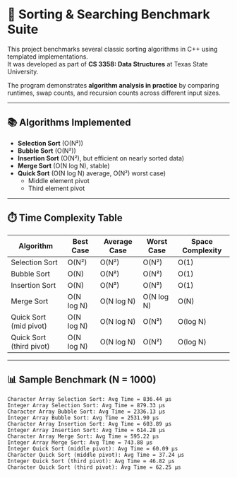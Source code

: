# 🔢 Sorting & Searching Benchmark Suite

This project benchmarks several classic sorting algorithms in C++ using templated implementations.  
It was developed as part of **CS 3358: Data Structures** at Texas State University.

The program demonstrates **algorithm analysis in practice** by comparing runtimes, swap counts, and recursion counts across different input sizes.

---

## 📚 Algorithms Implemented

- **Selection Sort** (O(N²))
- **Bubble Sort** (O(N²))
- **Insertion Sort** (O(N²), but efficient on nearly sorted data)
- **Merge Sort** (O(N log N), stable)
- **Quick Sort** (O(N log N) average, O(N²) worst case)
  - Middle element pivot
  - Third element pivot

---

## ⏱️ Time Complexity Table

| Algorithm               | Best Case   | Average Case | Worst Case   | Space Complexity |
|--------------------------|-------------|--------------|--------------|------------------|
| Selection Sort           | O(N²)       | O(N²)        | O(N²)        | O(1)             |
| Bubble Sort              | O(N)        | O(N²)        | O(N²)        | O(1)             |
| Insertion Sort           | O(N)        | O(N²)        | O(N²)        | O(1)             |
| Merge Sort               | O(N log N)  | O(N log N)   | O(N log N)   | O(N)             |
| Quick Sort (mid pivot)   | O(N log N)  | O(N log N)   | O(N²)        | O(log N)         |
| Quick Sort (third pivot) | O(N log N)  | O(N log N)   | O(N²)        | O(log N)         |

---

## 📊 Sample Benchmark (N = 1000)

```text
Character Array Selection Sort: Avg Time = 836.44 µs
Integer Array Selection Sort: Avg Time = 879.33 µs
Character Array Bubble Sort: Avg Time = 2336.13 µs
Integer Array Bubble Sort: Avg Time = 2531.90 µs
Character Array Insertion Sort: Avg Time = 603.89 µs
Integer Array Insertion Sort: Avg Time = 614.28 µs
Character Array Merge Sort: Avg Time = 595.22 µs
Integer Array Merge Sort: Avg Time = 743.88 µs
Integer Quick Sort (middle pivot): Avg Time = 60.09 µs
Character Quick Sort (middle pivot): Avg Time = 37.24 µs
Integer Quick Sort (third pivot): Avg Time = 46.82 µs
Character Quick Sort (third pivot): Avg Time = 62.25 µs
